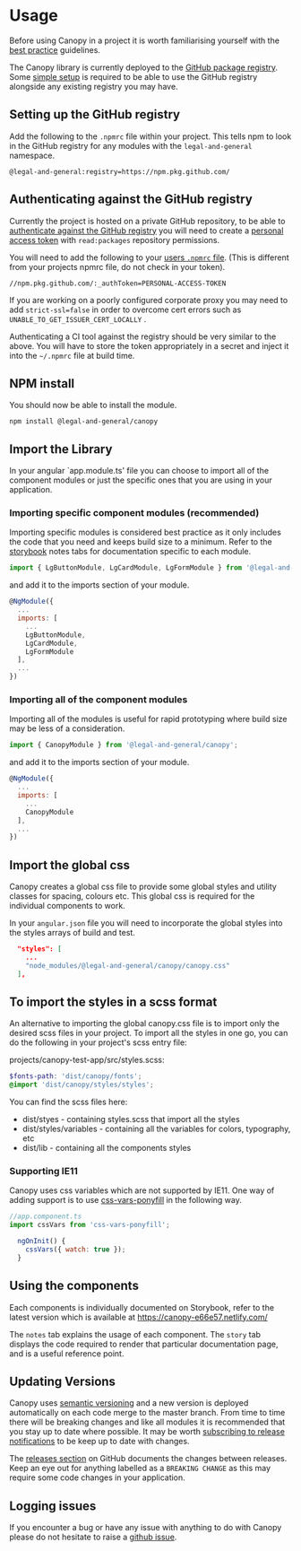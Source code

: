 # Usage

Before using Canopy in a project it is worth familiarising yourself with the [best practice](./BEST_PRACTICE.md) guidelines.

The Canopy library is currently deployed to the [GitHub package registry](https://github.com/features/package-registry). Some [simple setup](https://help.github.com/en/articles/configuring-npm-for-use-with-github-package-registry#installing-a-package) is required to be able to use the GitHub registry alongside any existing registry you may have.

## Setting up the GitHub registry

Add the following to the `.npmrc` file within your project. This tells npm to look in the GitHub registry for any modules with the `legal-and-general` namespace.

```
@legal-and-general:registry=https://npm.pkg.github.com/
```

## Authenticating against the GitHub registry

Currently the project is hosted on a private GitHub repository, to be able to [authenticate against the GitHub registry](https://help.github.com/en/articles/configuring-npm-for-use-with-github-package-registry#authenticating-to-github-package-registry) you will need to create a [personal access token](https://help.github.com/en/packages/using-github-packages-with-your-projects-ecosystem/configuring-npm-for-use-with-github-packages) with `read:packages` repository permissions.

You will need to add the following to your [users `.npmrc` file](https://docs.npmjs.com/configuring-npm/npmrc.html). (This is different from your projects npmrc file, do not check in your token).

```
//npm.pkg.github.com/:_authToken=PERSONAL-ACCESS-TOKEN
```

If you are working on a poorly configured corporate proxy you may need to add `strict-ssl=false` in order to overcome cert errors such as `UNABLE_TO_GET_ISSUER_CERT_LOCALLY` .

Authenticating a CI tool against the registry should be very similar to the above. You will have to store the token appropriately in a secret and inject it into the `~/.npmrc` file at build time.

## NPM install

You should now be able to install the module.

`npm install @legal-and-general/canopy`

## Import the Library

In your angular `app.module.ts' file you can choose to import all of the component modules or just the specific ones that you are using in your application.

### Importing specific component modules (recommended)

Importing specific modules is considered best practice as it only includes the code that you need and keeps build size to a minimum. Refer to the [storybook](https://canopy-e66e57.netlify.com/) notes tabs for documentation specific to each module.

```js
import { LgButtonModule, LgCardModule, LgFormModule } from '@legal-and-general/canopy';
```

and add it to the imports section of your module.

```js
@NgModule({
  ...
  imports: [
    ...
    LgButtonModule,
    LgCardModule,
    LgFormModule
  ],
  ...
})
```

### Importing all of the component modules

Importing all of the modules is useful for rapid prototyping where build size may be less of a consideration.

```js
import { CanopyModule } from '@legal-and-general/canopy';
```

and add it to the imports section of your module.

```js
@NgModule({
  ...
  imports: [
    ...
    CanopyModule
  ],
  ...
})
```

## Import the global css

Canopy creates a global css file to provide some global styles and utility classes for spacing, colours etc. This global css is required for the individual components to work.

In your `angular.json` file you will need to incorporate the global styles into the styles arrays of build and test.

```json
  "styles": [
    ...
    "node_modules/@legal-and-general/canopy/canopy.css"
  ],
```

## To import the styles in a scss format

An alternative to importing the global canopy.css file is to import only the desired scss files in your project.
To import all the styles in one go, you can do the following in your project's scss entry file:

projects/canopy-test-app/src/styles.scss:

```scss
$fonts-path: 'dist/canopy/fonts';
@import 'dist/canopy/styles/styles';
```

You can find the scss files here:

- dist/styes - containing styles.scss that import all the styles
- dist/styles/variables - containing all the variables for colors, typography, etc
- dist/lib - containing all the components styles

### Supporting IE11

Canopy uses css variables which are not supported by IE11. One way of adding support is to use [css-vars-ponyfill](https://www.npmjs.com/package/css-vars-ponyfill) in the following way.

```js
//app.component.ts
import cssVars from 'css-vars-ponyfill';
```

```js
  ngOnInit() {
    cssVars({ watch: true });
  }
```

## Using the components

Each components is individually documented on Storybook, refer to the latest version which is available at https://canopy-e66e57.netlify.com/

The `notes` tab explains the usage of each component. The `story` tab displays the code required to render that particular documentation page, and is a useful reference point.

## Updating Versions

Canopy uses [semantic versioning](https://semver.org/) and a new version is deployed automatically on each code merge to the master branch. From time to time there will be breaking changes and like all modules it is recommended that you stay up to date where possible. It may be worth [subscribing to release notifications](https://help.github.com/en/github/receiving-notifications-about-activity-on-github/watching-and-unwatching-releases-for-a-repository) to be keep up to date with changes.

The [releases section](https://github.com/Legal-and-General/canopy/releases) on GitHub documents the changes between releases. Keep an eye out for anything labelled as a `BREAKING CHANGE` as this may require some code changes in your application.

## Logging issues

If you encounter a bug or have any issue with anything to do with Canopy please do not hesitate to raise a [github issue](https://github.com/Legal-and-General/canopy/issues/new).
